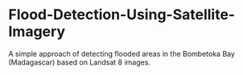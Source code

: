 # Flood-Detection-Using-Satellite-Imagery
A simple approach of detecting flooded areas in the Bombetoka Bay (Madagascar) based on Landsat 8 images.
